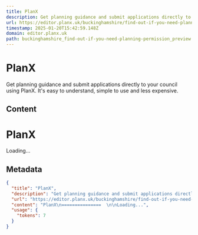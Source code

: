 ```yaml
---
title: PlanX
description: Get planning guidance and submit applications directly to your council using PlanX. It's easy to understand, simple to use and less expensive.
url: https://editor.planx.uk/buckinghamshire/find-out-if-you-need-planning-permission/preview
timestamp: 2025-01-20T15:42:59.148Z
domain: editor.planx.uk
path: buckinghamshire_find-out-if-you-need-planning-permission_preview
---
```


# PlanX


Get planning guidance and submit applications directly to your council using PlanX. It's easy to understand, simple to use and less expensive.


## Content

PlanX
===============  

Loading...

## Metadata

```json
{
  "title": "PlanX",
  "description": "Get planning guidance and submit applications directly to your council using PlanX. It's easy to understand, simple to use and less expensive.",
  "url": "https://editor.planx.uk/buckinghamshire/find-out-if-you-need-planning-permission/preview",
  "content": "PlanX\n===============  \n\nLoading...",
  "usage": {
    "tokens": 7
  }
}
```
